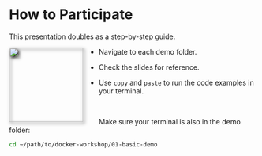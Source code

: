 # How to Participate

This presentation doubles as a step-by-step guide.

<img 
  class="index" 
  src="https://files.catbox.moe/2i1z2d.png"
  height="150"
  style="float: left; margin-right: 2rem; filter: drop-shadow(3px 3px 3px #111111);"
/>

 * Navigate to each demo folder.

 * Check the slides for reference. 

 * Use `copy` and `paste` to run the code examples in your terminal.

</br>

Make sure your terminal is also in the demo folder:

```bash
cd ~/path/to/docker-workshop/01-basic-demo
```

